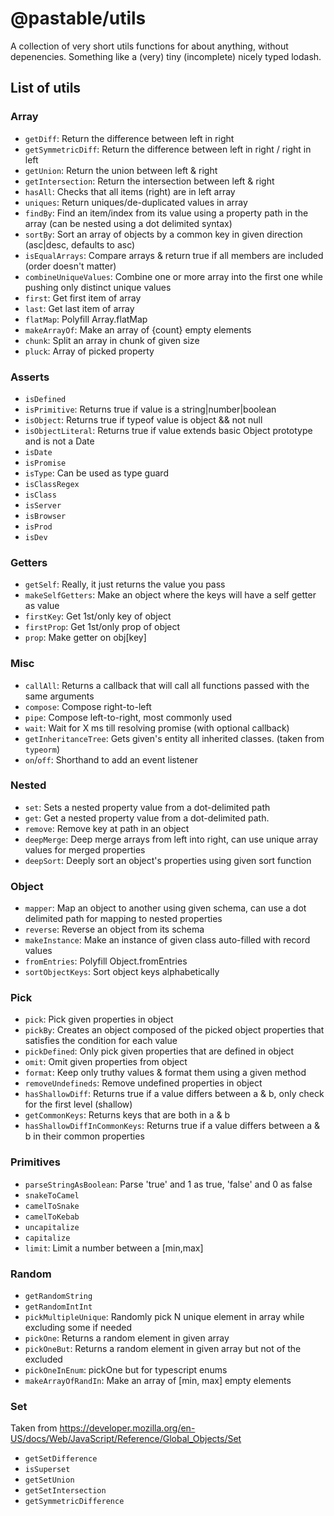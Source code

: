 # @pastable/utils

A collection of very short utils functions for about anything, without depenencies. Something like a (very) tiny (incomplete) nicely typed lodash.

## List of utils

### Array

-   `getDiff`: Return the difference between left in right
-   `getSymmetricDiff`: Return the difference between left in right / right in left
-   `getUnion`: Return the union between left & right
-   `getIntersection`: Return the intersection between left & right
-   `hasAll`: Checks that all items (right) are in left array
-   `uniques`: Return uniques/de-duplicated values in array
-   `findBy`: Find an item/index from its value using a property path in the array (can be nested using a dot delimited syntax)
-   `sortBy`: Sort an array of objects by a common key in given direction (asc|desc, defaults to asc)
-   `isEqualArrays`: Compare arrays & return true if all members are included (order doesn't matter)
-   `combineUniqueValues`: Combine one or more array into the first one while pushing only distinct unique values
-   `first`: Get first item of array
-   `last`: Get last item of array
-   `flatMap`: Polyfill Array.flatMap
-   `makeArrayOf`: Make an array of {count} empty elements
-   `chunk`: Split an array in chunk of given size
-   `pluck`: Array of picked property

### Asserts

-   `isDefined`
-   `isPrimitive`: Returns true if value is a string|number|boolean
-   `isObject`: Returns true if typeof value is object && not null
-   `isObjectLiteral`: Returns true if value extends basic Object prototype and is not a Date
-   `isDate`
-   `isPromise`
-   `isType`: Can be used as type guard
-   `isClassRegex`
-   `isClass`
-   `isServer`
-   `isBrowser`
-   `isProd`
-   `isDev`

### Getters

-   `getSelf`: Really, it just returns the value you pass
-   `makeSelfGetters`: Make an object where the keys will have a self getter as value
-   `firstKey`: Get 1st/only key of object
-   `firstProp`: Get 1st/only prop of object
-   `prop`: Make getter on obj[key]

### Misc

-   `callAll`: Returns a callback that will call all functions passed with the same arguments
-   `compose`: Compose right-to-left
-   `pipe`: Compose left-to-right, most commonly used
-   `wait`: Wait for X ms till resolving promise (with optional callback)
-   `getInheritanceTree`: Gets given's entity all inherited classes. (taken from `typeorm`)
-   `on`/`off`: Shorthand to add an event listener

### Nested

-   `set`: Sets a nested property value from a dot-delimited path
-   `get`: Get a nested property value from a dot-delimited path.
-   `remove`: Remove key at path in an object
-   `deepMerge`: Deep merge arrays from left into right, can use unique array values for merged properties
-   `deepSort`: Deeply sort an object's properties using given sort function

### Object

-   `mapper`: Map an object to another using given schema, can use a dot delimited path for mapping to nested properties
-   `reverse`: Reverse an object from its schema
-   `makeInstance`: Make an instance of given class auto-filled with record values
-   `fromEntries`: Polyfill Object.fromEntries
-   `sortObjectKeys`: Sort object keys alphabetically

### Pick

-   `pick`: Pick given properties in object
-   `pickBy`: Creates an object composed of the picked object properties that satisfies the condition for each value
-   `pickDefined`: Only pick given properties that are defined in object
-   `omit`: Omit given properties from object
-   `format`: Keep only truthy values & format them using a given method
-   `removeUndefineds`: Remove undefined properties in object
-   `hasShallowDiff`: Returns true if a value differs between a & b, only check for the first level (shallow)
-   `getCommonKeys`: Returns keys that are both in a & b
-   `hasShallowDiffInCommonKeys`: Returns true if a value differs between a & b in their common properties

### Primitives

-   `parseStringAsBoolean`: Parse 'true' and 1 as true, 'false' and 0 as false
-   `snakeToCamel`
-   `camelToSnake`
-   `camelToKebab`
-   `uncapitalize`
-   `capitalize`
-   `limit`: Limit a number between a [min,max]

### Random

-   `getRandomString`
-   `getRandomIntInt`
-   `pickMultipleUnique`: Randomly pick N unique element in array while excluding some if needed
-   `pickOne`: Returns a random element in given array
-   `pickOneBut`: Returns a random element in given array but not of the excluded
-   `pickOneInEnum`: pickOne but for typescript enums
-   `makeArrayOfRandIn`: Make an array of [min, max] empty elements

### Set

Taken from https://developer.mozilla.org/en-US/docs/Web/JavaScript/Reference/Global_Objects/Set

-   `getSetDifference`
-   `isSuperset`
-   `getSetUnion`
-   `getSetIntersection`
-   `getSymmetricDifference`
